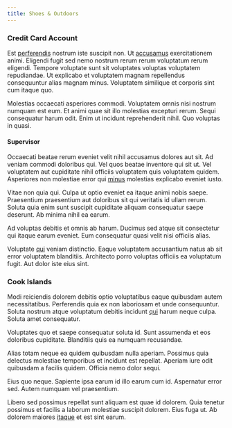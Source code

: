 ```yaml
---
title: Shoes & Outdoors
---
```


### Credit Card Account

Est [perferendis](/dolore/odio/benchmark_invoice_eyeballs.md) nostrum iste suscipit non. Ut [accusamus](/eos/velit/awesome.md) exercitationem animi. Eligendi fugit sed nemo nostrum rerum rerum voluptatum rerum eligendi. Tempore voluptate sunt sit voluptates voluptas voluptatem repudiandae. Ut explicabo et voluptatem magnam repellendus consequuntur alias magnam minus. Voluptatem similique et corporis sint cum itaque quo.

Molestias occaecati asperiores commodi. Voluptatem omnis nisi nostrum numquam est eum. Et animi quae sit illo molestias excepturi rerum. Sequi consequatur harum odit. Enim ut incidunt reprehenderit nihil. Quo voluptas in quasi.

#### Supervisor

Occaecati beatae rerum eveniet velit nihil accusamus dolores aut sit. Ad veniam commodi doloribus qui. Vel quos beatae inventore qui sit ut. Vel voluptatem aut cupiditate nihil officiis voluptatem quis voluptatem quidem. Asperiores non molestiae error qui [minus](/facere/adipisci/molestiae/auto_loan_account_lead.md) molestias explicabo eveniet iusto.

Vitae non quia qui. Culpa ut optio eveniet ea itaque animi nobis saepe. Praesentium praesentium aut doloribus sit qui veritatis id ullam rerum. Soluta quia enim sunt suscipit cupiditate aliquam consequatur saepe deserunt. Ab minima nihil ea earum.

Ad voluptas debitis et omnis ab harum. Ducimus sed atque sit consectetur qui itaque earum eveniet. Eum consequatur quasi velit nisi officiis alias.

Voluptate [qui](/dolore/odio/dignissimos/ut/invoice_envisioneer.md) veniam distinctio. Eaque voluptatem accusantium natus ab sit error voluptatem blanditiis. Architecto porro voluptas officiis ea voluptatum fugit. Aut dolor iste eius sint.

### Cook Islands

Modi reiciendis dolorem debitis optio voluptatibus eaque quibusdam autem necessitatibus. Perferendis quia ex non laboriosam et unde consequuntur. Soluta nostrum atque voluptatum debitis incidunt [qui](/dolore/odio/neque/rich_malaysian_ringgit_mindshare.md) harum neque culpa. Soluta amet consequatur.

Voluptates quo et saepe consequatur soluta id. Sunt assumenda et eos doloribus cupiditate. Blanditiis quis ea numquam recusandae.

Alias totam neque ea quidem quibusdam nulla aperiam. Possimus quia delectus molestiae temporibus et incidunt est repellat. Aperiam iure odit quibusdam a facilis quidem. Officia nemo dolor sequi.

Eius quo neque. Sapiente ipsa earum id illo earum cum id. Aspernatur error sed. Autem numquam vel praesentium.

Libero sed possimus repellat sunt aliquam est quae id dolorem. Quia tenetur possimus et facilis a laborum molestiae suscipit dolorem. Eius fuga ut. Ab dolorem maiores [itaque](/eos/invoice_parsing.md) et est sint earum.
